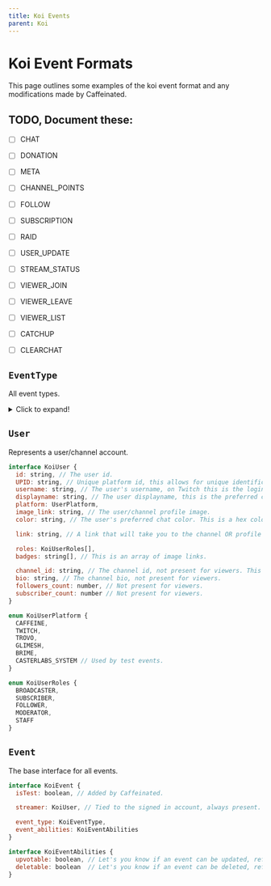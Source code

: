 ```yaml
---
title: Koi Events
parent: Koi
---
```


# Koi Event Formats
  
This page outlines some examples of the koi event format and any modifications made by Caffeinated.  
  

## TODO, Document these:  
 - [ ] CHAT  
 - [ ] DONATION  
 - [ ] META  
 - [ ] CHANNEL_POINTS  
 - [ ] FOLLOW  
 - [ ] SUBSCRIPTION  
 - [ ] RAID  
 - [ ] USER_UPDATE  
 - [ ] STREAM_STATUS  
 - [ ] VIEWER_JOIN  
 - [ ] VIEWER_LEAVE  
 - [ ] VIEWER_LIST  
 - [ ] CATCHUP  
 - [ ] CLEARCHAT  
  
  
## `EventType`
All event types.  
<details>
  <summary>Click to expand!</summary>
  
  ```javascript
  enum KoiEventType {
    CHAT,
    DONATION,
    META,
    CHANNEL_POINTS,
    FOLLOW,
    SUBSCRIPTION,
    RAID,
    USER_UPDATE,
    STREAM_STATUS,
    VIEWER_JOIN,
    VIEWER_LEAVE,
    VIEWER_LIST,
    CATCHUP,
    CLEARCHAT
  }
  ```
</details>

## `User`
Represents a user/channel account.  
```javascript
interface KoiUser {
  id: string, // The user id.
  UPID: string, // Unique platform id, this allows for unique identification of users incase any platform use the same ID system.
  username: string, // The user's username, on Twitch this is the login name. Always lowercase.
  displayname: string, // The user displayname, this is the preferred casing of the username. On Twitch this can also be a localized version instead: https://blog.twitch.tv/en/2016/08/22/localized-display-names-e00ee8d3250a/
  platform: UserPlatform,
  image_link: string, // The user/channel profile image.
  color: string, // The user's preferred chat color. This is a hex color (#ffffff)

  link: string, // A link that will take you to the channel OR profile page of a user.

  roles: KoiUserRoles[],
  badges: string[], // This is an array of image links.

  channel_id: string, // The channel id, not present for viewers. This is sometimes the same as the user id, platform dependent.
  bio: string, // The channel bio, not present for viewers.
  followers_count: number, // Not present for viewers.
  subscriber_count: number // Not present for viewers.
}
```

```javascript
enum KoiUserPlatform {
  CAFFEINE,
  TWITCH,
  TROVO,
  GLIMESH,
  BRIME,
  CASTERLABS_SYSTEM // Used by test events.
}
```

```javascript
enum KoiUserRoles {
  BROADCASTER,
  SUBSCRIBER,
  FOLLOWER,
  MODERATOR,
  STAFF
}
```

## `Event`
The base interface for all events.  
```javascript
interface KoiEvent {
  isTest: boolean, // Added by Caffeinated.

  streamer: KoiUser, // Tied to the signed in account, always present.

  event_type: KoiEventType,
  event_abilities: KoiEventAbilities
}
```

```javascript
interface KoiEventAbilities {
  upvotable: boolean, // Let's you know if an event can be updated, refer to koi.upvote for more information.
  deletable: boolean  // Let's you know if an event can be deleted, refer to koi.deleteMessage for more information.
}
```
